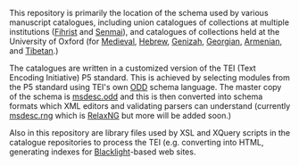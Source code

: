 This repository is primarily the location of the schema used by various manuscript catalogues, including union catalogues of collections at multiple institutions ([Fihrist](https://github.com/fihristorg/fihrist-mss) and [Senmai](https://github.com/bodleian/senmai-mss)), and catalogues of collections held at the University of Oxford (for [Medieval](https://github.com/bodleian/medieval-mss), [Hebrew](https://github.com/bodleian/hebrew-mss), [Genizah](https://github.com/bodleian/genizah-mss), [Georgian](https://github.com/bodleian/georgian-mss), [Armenian](https://github.com/bodleian/armenian-mss), and [Tibetan](https://github.com/bodleian/karchak-mss).)

The catalogues are written in a customized version of the TEI (Text Encoding Initiative) P5 standard. This is achieved by selecting modules from the P5 standard using TEI's own [ODD](http://www.tei-c.org/guidelines/customization/getting-started-with-p5-odds/) schema language. The master copy of the schema is [msdesc.odd](/msdesc.odd) and this is then converted into schema formats which XML editors and validating parsers can understand (currently [msdesc.rng](/msdesc.rng) which is [RelaxNG](http://relaxng.org/) but more will be added soon.)

Also in this repository are library files used by XSL and XQuery scripts in the catalogue repositories to process the TEI (e.g. converting into HTML, generating indexes for [Blacklight](http://projectblacklight.org/)-based web sites.
